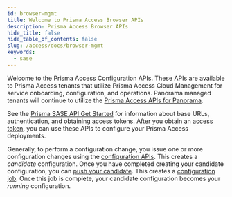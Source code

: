 ```yaml
---
id: browser-mgmt
title: Welcome to Prisma Access Browser APIs
description: Prisma Access Browser APIs
hide_title: false
hide_table_of_contents: false
slug: /access/docs/browser-mgmt
keywords:
  - sase
---
```


Welcome to the Prisma Access Configuration APIs. These APIs are available to Prisma Access tenants that utilize
Prisma Access Cloud Management for service onboarding, configuration, and operations. Panorama managed tenants
will continue to utilize the [Prisma Access APIs for Panorama](https://docs.paloaltonetworks.com/prisma/prisma-access/prisma-access-panorama-admin/prisma-access-overview/prisma-access-apis).

See the [Prisma SASE API Get Started](/sase/docs/getstarted) for information about base URLs, authentication, and obtaining access tokens.
After you obtain an [access token](/sase/docs/access-tokens),
you can use these APIs to configure your Prisma Access deployments.

Generally, to perform a configuration change, you issue one or more configuration
changes using the [configuration APIs](/access/api/prisma-access-config). This creates
a _candidate_ configuration. Once you have completed creating your candidate configuration,
you can [push your candidate](/access/api/prisma-access-config/post-sse-config-v-1-config-versions-candidate-push). This creates a [configuration job](/access/api/prisma-access-config/get-sse-config-v-1-jobs-id).
Once this job is complete, your candidate configuration becomes your _running_ configuration.
